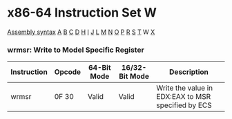 x86-64 Instruction Set W
========================

[Assembly syntax](AssemblyX64.md)
[A](AssemblyX64A.md) [B](AssemblyX64B.md) [C](AssemblyX64C.md)
[D](AssemblyX64D.md) [H](AssemblyX64H.md) [I](AssemblyX64I.md)
[J](AssemblyX64J.md) [L](AssemblyX64L.md) [M](AssemblyX64M.md)
[N](AssemblyX64N.md) [O](AssemblyX64O.md) [P](AssemblyX64P.md)
[R](AssemblyX64R.md) [S](AssemblyX64S.md) [T](AssemblyX64T.md)
W [X](AssemblyX64X.md)

### wrmsr: Write to Model Specific Register

| Instruction | Opcode | 64-Bit Mode | 16/32-Bit Mode | Description                                        |
| ----------- | ------ | ----------- | -------------- | -------------------------------------------------- |
| wrmsr       | 0F 30  | Valid       | Valid          | Write the value in EDX:EAX to MSR specified by ECS |

